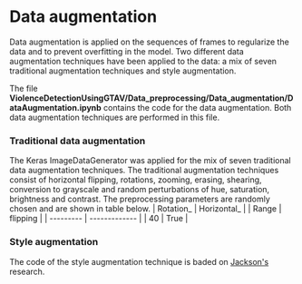# Data augmentation

Data augmentation is applied on the sequences of frames to regularize the data and to prevent overfitting in the model. Two different data augmentation techniques have been applied to the data: a mix of seven traditional augmentation techniques and style augmentation. 

The file **ViolenceDetectionUsingGTAV/Data_preprocessing/Data_augmentation/DataAugmentation.ipynb** contains the code for the data augmentation. Both data augmentation techniques are performed in this file.

### Traditional data augmentation
The Keras ImageDataGenerator was applied for the mix of seven traditional data augmentation techniques. The traditional augmentation techniques consist of horizontal flipping, rotations, zooming, erasing, shearing, conversion to grayscale and random perturbations of hue, saturation, brightness and contrast. The preprocessing parameters are randomly chosen and are shown in table below.
| Rotation_ | Horizontal_   |
| Range     | flipping      |
| --------- | ------------- |
| 40        | True          |


### Style augmentation
The code of the style augmentation technique is baded on [Jackson's](https://www.semanticscholar.org/paper/Style-Augmentation%3A-Data-Augmentation-via-Style-Jackson-Abarghouei/a34b1a2cb44cbf647fb64dc9de4c128834bd4cef) research.
